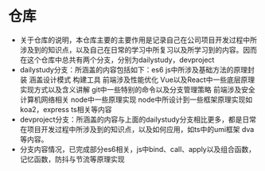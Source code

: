 <!--
 * @Author: your name
 * @Date: 2020-12-23 10:37:22
 * @LastEditTime: 2020-12-23 10:58:27
 * @LastEditors: Please set LastEditors
 * @Description: In User Settings Edit
 * @FilePath: /work/daily_study/introduced.md
-->
# 仓库
* 关于仓库的说明，本仓库主要的主要作用是记录自己在公司项目开发过程中所涉及到的知识点，以及自己在日常的学习中所复习以及所学习到的内容。因而在这个仓库中总共有两个分支，分别为dailystudy，devproject
* dailystudy分支：所涵盖的内容包括如下：es6  js中所涉及基础方法的原理封装  涵盖设计模式  构建工具  前端涉及性能优化  Vue以及React中一些底层原理实现方式以及含义讲解 git中一些特别的命令以及分支管理策略 前端涉及安全  计算机网络相关  node中一些原理实现 node中所设计到一些框架原理实现如koa2，express ts相关等内容
* devproject分支：所涵盖的内容与上面的dailystudy分支相比更多，都是日常在项目开发过程中所涉及到的知识点，以及如何应用，如ts中的umi框架 dva等内容。
* 分支内容情况，已完成部分es6相关，js中bind、call、apply以及组合函数，记忆函数，防抖与节流等原理实现
